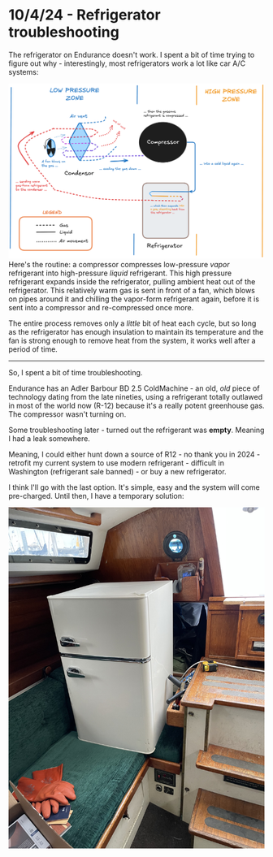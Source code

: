 # 10/4/24 - Refrigerator troubleshooting

The refrigerator on Endurance doesn't work. I spent a bit of time trying to figure out why - interestingly, most refrigerators work a lot like car A/C systems:

![](images/refrigerator-guide.png)
Here's the routine: a compressor compresses low-pressure *vapor* refrigerant into high-pressure *liquid* refrigerant. This high pressure refrigerant expands inside the refrigerator, pulling ambient heat out of the refrigerator. This relatively warm gas is sent in front of a fan, which blows on pipes around it and chilling the vapor-form refrigerant again, before it is sent into a compressor and re-compressed once more.

The entire process removes only a *little* bit of heat each cycle, but so long as the refrigerator has enough insulation to maintain its temperature and the fan is strong enough to remove heat from the system, it works well after a period of time.

---

So, I spent a bit of time troubleshooting.

Endurance has an Adler Barbour BD 2.5 ColdMachine - an old, *old* piece of technology dating from the late nineties, using a refrigerant totally outlawed in most of the world now (R-12) because it's a really potent greenhouse gas. The compressor wasn't turning on. 

Some troubleshooting later - turned out the refrigerant was **empty**. Meaning I had a leak somewhere. 

Meaning, I could either hunt down a source of R12 - no thank you in 2024 - retrofit my current system to use modern refrigerant - difficult in Washington (refrigerant sale banned) - or buy a new refrigerator. 

I think I'll go with the last option. It's simple, easy and the system will come pre-charged. Until then, I have a temporary solution:

![](images/new-refrigerator.jpg)